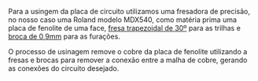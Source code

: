   Para a usingem da placa de circuito utilizamos uma fresadora de precisão, no nosso caso uma Roland modelo MDX540, como matéria prima uma placa de fenolite de uma face, [fresa trapezoidal de 30º](https://www.codigog.com.br/item-Fresa_de_Gravacao_Piramidal_30_graus__x_0.1mm_Metal_Duro-162.htm) para as trilhas e [broca de 0,9mm](https://www.codigog.com.br/item-Broca_0.90mm_Metal_Duro_com_Titanio-291.htm) para as furações.

O processo de usinagem remove o cobre da placa de fenolite utilizando a fresas e brocas para remover a conexão entre a malha de cobre, gerando as conexões do circuito desejado.


